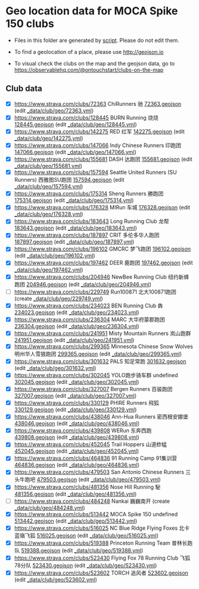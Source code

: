 
# Geo location data for MOCA Spike 150 clubs

- Files in this folder are generated by [script](package.json). Please do not edit them.

- To find a geolocation of a place, please use http://geojson.io

- To visual check the clubs on the map and the geojson data, go to https://observablehq.com/@ontouchstart/clubs-on-the-map

## Club data


 - [x] https://www.strava.com/clubs/72363 ChiRunners 驰 [72363.geojson](72363.geojson) (edit [_data/club/geo/72363.yml](https://github.com/mocaspike150/api/edit/master/_data/club/geo/72363.yml))
 - [x] https://www.strava.com/clubs/128445 BURN Running 烧烧 [128445.geojson](128445.geojson) (edit [_data/club/geo/128445.yml](https://github.com/mocaspike150/api/edit/master/_data/club/geo/128445.yml))
 - [x] https://www.strava.com/clubs/142275 RED 红军 [142275.geojson](142275.geojson) (edit [_data/club/geo/142275.yml](https://github.com/mocaspike150/api/edit/master/_data/club/geo/142275.yml))
 - [x] https://www.strava.com/clubs/147066 Indy Chinese Runners 印跑团 [147066.geojson](147066.geojson) (edit [_data/club/geo/147066.yml](https://github.com/mocaspike150/api/edit/master/_data/club/geo/147066.yml))
 - [x] https://www.strava.com/clubs/155681 DASH 达跑团 [155681.geojson](155681.geojson) (edit [_data/club/geo/155681.yml](https://github.com/mocaspike150/api/edit/master/_data/club/geo/155681.yml))
 - [x] https://www.strava.com/clubs/157594 Seattle United Runners (SU Runners) 西雅图SU跑团 [157594.geojson](157594.geojson) (edit [_data/club/geo/157594.yml](https://github.com/mocaspike150/api/edit/master/_data/club/geo/157594.yml))
 - [x] https://www.strava.com/clubs/175314 Sheng Runners 勝跑团 [175314.geojson](175314.geojson) (edit [_data/club/geo/175314.yml](https://github.com/mocaspike150/api/edit/master/_data/club/geo/175314.yml))
 - [x] https://www.strava.com/clubs/176328 MIRun 车城 [176328.geojson](176328.geojson) (edit [_data/club/geo/176328.yml](https://github.com/mocaspike150/api/edit/master/_data/club/geo/176328.yml))
 - [x] https://www.strava.com/clubs/183643 Long Running Club 龙帮 [183643.geojson](183643.geojson) (edit [_data/club/geo/183643.yml](https://github.com/mocaspike150/api/edit/master/_data/club/geo/183643.yml))
 - [x] https://www.strava.com/clubs/187897 CRIT 多伦多华人跑团 [187897.geojson](187897.geojson) (edit [_data/club/geo/187897.yml](https://github.com/mocaspike150/api/edit/master/_data/club/geo/187897.yml))
 - [x] https://www.strava.com/clubs/196102 GMCRC 梦飞跑团 [196102.geojson](196102.geojson) (edit [_data/club/geo/196102.yml](https://github.com/mocaspike150/api/edit/master/_data/club/geo/196102.yml))
 - [x] https://www.strava.com/clubs/197462 DEER 鹿跑团 [197462.geojson](197462.geojson) (edit [_data/club/geo/197462.yml](https://github.com/mocaspike150/api/edit/master/_data/club/geo/197462.yml))
 - [x] https://www.strava.com/clubs/204946 NewBee Running Club 纽约新蜂跑团 [204946.geojson](204946.geojson) (edit [_data/club/geo/204946.yml](https://github.com/mocaspike150/api/edit/master/_data/club/geo/204946.yml))
- [ ] https://www.strava.com/clubs/229749 Run100871 北大100871跑团 (create [_data/club/geo/229749.yml](https://github.com/mocaspike150/api/new/master/_data/club/geo/))
 - [x] https://www.strava.com/clubs/234023 BEN Running Club 犇 [234023.geojson](234023.geojson) (edit [_data/club/geo/234023.yml](https://github.com/mocaspike150/api/edit/master/_data/club/geo/234023.yml))
 - [x] https://www.strava.com/clubs/236304 MARC 大华府蒙郡跑团 [236304.geojson](236304.geojson) (edit [_data/club/geo/236304.yml](https://github.com/mocaspike150/api/edit/master/_data/club/geo/236304.yml))
 - [x] https://www.strava.com/clubs/241951 Misty Mountain Runners 岚山跑群 [241951.geojson](241951.geojson) (edit [_data/club/geo/241951.yml](https://github.com/mocaspike150/api/edit/master/_data/club/geo/241951.yml))
 - [x] https://www.strava.com/clubs/299365 Minnesota Chinese Snow Wolves 明州华人雪狼跑团 [299365.geojson](299365.geojson) (edit [_data/club/geo/299365.yml](https://github.com/mocaspike150/api/edit/master/_data/club/geo/299365.yml))
 - [x] https://www.strava.com/clubs/301632 PALS 知足常跑 [301632.geojson](301632.geojson) (edit [_data/club/geo/301632.yml](https://github.com/mocaspike150/api/edit/master/_data/club/geo/301632.yml))
 - [x] https://www.strava.com/clubs/302045 YOLO跑步骑车群 undefined [302045.geojson](302045.geojson) (edit [_data/club/geo/302045.yml](https://github.com/mocaspike150/api/edit/master/_data/club/geo/302045.yml))
 - [x] https://www.strava.com/clubs/327007 Bergen Runners 百骏跑团 [327007.geojson](327007.geojson) (edit [_data/club/geo/327007.yml](https://github.com/mocaspike150/api/edit/master/_data/club/geo/327007.yml))
 - [x] https://www.strava.com/clubs/330129 PHIRE Runners 飛狐 [330129.geojson](330129.geojson) (edit [_data/club/geo/330129.yml](https://github.com/mocaspike150/api/edit/master/_data/club/geo/330129.yml))
 - [x] https://www.strava.com/clubs/438046 Ann-Hua Runners 密西根安娜堡 [438046.geojson](438046.geojson) (edit [_data/club/geo/438046.yml](https://github.com/mocaspike150/api/edit/master/_data/club/geo/438046.yml))
 - [x] https://www.strava.com/clubs/439808 WERun 东奔西跑 [439808.geojson](439808.geojson) (edit [_data/club/geo/439808.yml](https://github.com/mocaspike150/api/edit/master/_data/club/geo/439808.yml))
 - [x] https://www.strava.com/clubs/452045 Trail Hoppers 山道蚱蜢 [452045.geojson](452045.geojson) (edit [_data/club/geo/452045.yml](https://github.com/mocaspike150/api/edit/master/_data/club/geo/452045.yml))
 - [x] https://www.strava.com/clubs/464836 91 Running Camp 91集训营 [464836.geojson](464836.geojson) (edit [_data/club/geo/464836.yml](https://github.com/mocaspike150/api/edit/master/_data/club/geo/464836.yml))
 - [x] https://www.strava.com/clubs/479503 San Antonio Chinese Runners 三头牛跑吧 [479503.geojson](479503.geojson) (edit [_data/club/geo/479503.yml](https://github.com/mocaspike150/api/edit/master/_data/club/geo/479503.yml))
 - [x] https://www.strava.com/clubs/481356 Nose Hill Running 駜 [481356.geojson](481356.geojson) (edit [_data/club/geo/481356.yml](https://github.com/mocaspike150/api/edit/master/_data/club/geo/481356.yml))
- [ ] https://www.strava.com/clubs/484248 Nankai 巍巍南开 (create [_data/club/geo/484248.yml](https://github.com/mocaspike150/api/new/master/_data/club/geo/))
 - [x] https://www.strava.com/clubs/513442 MOCA Spike 150 undefined [513442.geojson](513442.geojson) (edit [_data/club/geo/513442.yml](https://github.com/mocaspike150/api/edit/master/_data/club/geo/513442.yml))
 - [x] https://www.strava.com/clubs/516025 NC Blue Ridge Flying Foxes 北卡蓝嶺飞狐 [516025.geojson](516025.geojson) (edit [_data/club/geo/516025.yml](https://github.com/mocaspike150/api/edit/master/_data/club/geo/516025.yml))
 - [x] https://www.strava.com/clubs/519388 Princeton Running Team 普林长跑队 [519388.geojson](519388.geojson) (edit [_data/club/geo/519388.yml](https://github.com/mocaspike150/api/edit/master/_data/club/geo/519388.yml))
 - [x] https://www.strava.com/clubs/523430 Flying Fox 78 Running Club 飞狐78分队 [523430.geojson](523430.geojson) (edit [_data/club/geo/523430.yml](https://github.com/mocaspike150/api/edit/master/_data/club/geo/523430.yml))
 - [x] https://www.strava.com/clubs/523602 TORCH 追风者 [523602.geojson](523602.geojson) (edit [_data/club/geo/523602.yml](https://github.com/mocaspike150/api/edit/master/_data/club/geo/523602.yml))
